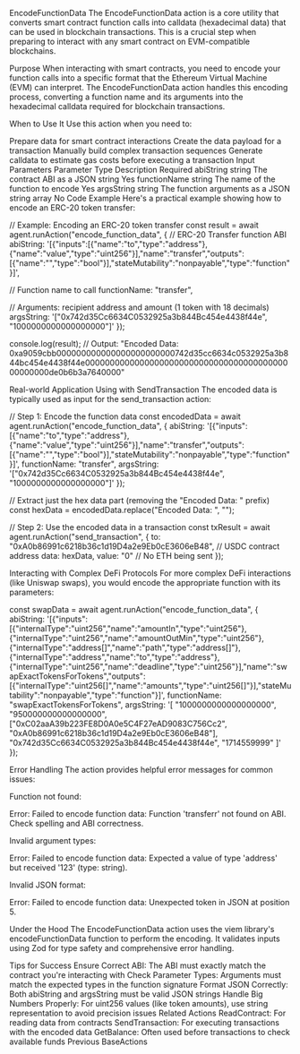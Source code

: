EncodeFunctionData
The EncodeFunctionData action is a core utility that converts smart contract function calls into calldata (hexadecimal data) that can be used in blockchain transactions. This is a crucial step when preparing to interact with any smart contract on EVM-compatible blockchains.

Purpose
When interacting with smart contracts, you need to encode your function calls into a specific format that the Ethereum Virtual Machine (EVM) can interpret. The EncodeFunctionData action handles this encoding process, converting a function name and its arguments into the hexadecimal calldata required for blockchain transactions.

When to Use It
Use this action when you need to:

Prepare data for smart contract interactions
Create the data payload for a transaction
Manually build complex transaction sequences
Generate calldata to estimate gas costs before executing a transaction
Input Parameters
Parameter	Type	Description	Required
abiString	string	The contract ABI as a JSON string	Yes
functionName	string	The name of the function to encode	Yes
argsString	string	The function arguments as a JSON string array	No
Code Example
Here's a practical example showing how to encode an ERC-20 token transfer:

// Example: Encoding an ERC-20 token transfer
const result = await agent.runAction("encode_function_data", {
  // ERC-20 Transfer function ABI
  abiString: '[{"inputs":[{"name":"to","type":"address"},{"name":"value","type":"uint256"}],"name":"transfer","outputs":[{"name":"","type":"bool"}],"stateMutability":"nonpayable","type":"function"}]',
  
  // Function name to call
  functionName: "transfer",
  
  // Arguments: recipient address and amount (1 token with 18 decimals)
  argsString: '["0x742d35Cc6634C0532925a3b844Bc454e4438f44e", "1000000000000000000"]'
});

console.log(result);
// Output: "Encoded Data: 0xa9059cbb000000000000000000000000742d35cc6634c0532925a3b844bc454e4438f44e0000000000000000000000000000000000000000000000000de0b6b3a7640000"


Real-world Application
Using with SendTransaction
The encoded data is typically used as input for the send_transaction action:

// Step 1: Encode the function data
const encodedData = await agent.runAction("encode_function_data", {
  abiString: '[{"inputs":[{"name":"to","type":"address"},{"name":"value","type":"uint256"}],"name":"transfer","outputs":[{"name":"","type":"bool"}],"stateMutability":"nonpayable","type":"function"}]',
  functionName: "transfer",
  argsString: '["0x742d35Cc6634C0532925a3b844Bc454e4438f44e", "1000000000000000000"]'
});

// Extract just the hex data part (removing the "Encoded Data: " prefix)
const hexData = encodedData.replace("Encoded Data: ", "");

// Step 2: Use the encoded data in a transaction
const txResult = await agent.runAction("send_transaction", {
  to: "0xA0b86991c6218b36c1d19D4a2e9Eb0cE3606eB48", // USDC contract address
  data: hexData,
  value: "0" // No ETH being sent
});


Interacting with Complex DeFi Protocols
For more complex DeFi interactions (like Uniswap swaps), you would encode the appropriate function with its parameters:

const swapData = await agent.runAction("encode_function_data", {
  abiString: '[{"inputs":[{"internalType":"uint256","name":"amountIn","type":"uint256"},{"internalType":"uint256","name":"amountOutMin","type":"uint256"},{"internalType":"address[]","name":"path","type":"address[]"},{"internalType":"address","name":"to","type":"address"},{"internalType":"uint256","name":"deadline","type":"uint256"}],"name":"swapExactTokensForTokens","outputs":[{"internalType":"uint256[]","name":"amounts","type":"uint256[]"}],"stateMutability":"nonpayable","type":"function"}]',
  functionName: "swapExactTokensForTokens",
  argsString: '[
    "1000000000000000000", 
    "950000000000000000",
    ["0xC02aaA39b223FE8D0A0e5C4F27eAD9083C756Cc2", "0xA0b86991c6218b36c1d19D4a2e9Eb0cE3606eB48"],
    "0x742d35Cc6634C0532925a3b844Bc454e4438f44e",
    "1714559999"
  ]'
});


Error Handling
The action provides helpful error messages for common issues:

Function not found:

Error: Failed to encode function data: Function 'transferr' not found on ABI. Check spelling and ABI correctness.


Invalid argument types:

Error: Failed to encode function data: Expected a value of type 'address' but received '123' (type: string).


Invalid JSON format:

Error: Failed to encode function data: Unexpected token in JSON at position 5.

Under the Hood
The EncodeFunctionData action uses the viem library's encodeFunctionData function to perform the encoding. It validates inputs using Zod for type safety and comprehensive error handling.

Tips for Success
Ensure Correct ABI: The ABI must exactly match the contract you're interacting with
Check Parameter Types: Arguments must match the expected types in the function signature
Format JSON Correctly: Both abiString and argsString must be valid JSON strings
Handle Big Numbers Properly: For uint256 values (like token amounts), use string representation to avoid precision issues
Related Actions
ReadContract: For reading data from contracts
SendTransaction: For executing transactions with the encoded data
GetBalance: Often used before transactions to check available funds
Previous
BaseActions
